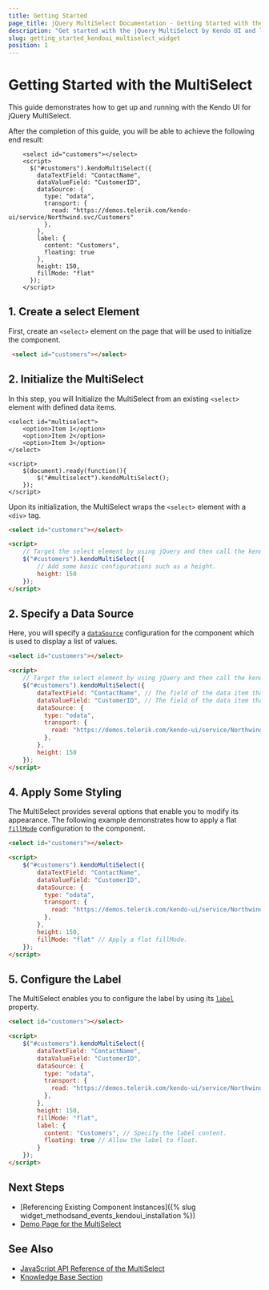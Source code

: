 ```yaml
---
title: Getting Started
page_title: jQuery MultiSelect Documentation - Getting Started with the MultiSelect
description: "Get started with the jQuery MultiSelect by Kendo UI and learn how to create, initialize, and enable the component."
slug: getting_started_kendoui_multiselect_widget
position: 1
---
```


# Getting Started with the MultiSelect

This guide demonstrates how to get up and running with the Kendo UI for jQuery MultiSelect.

After the completion of this guide, you will be able to achieve the following end result:

```dojo
    <select id="customers"></select>
    <script>
      $("#customers").kendoMultiSelect({
        dataTextField: "ContactName",
        dataValueField: "CustomerID",
        dataSource: {
          type: "odata",
          transport: {
            read: "https://demos.telerik.com/kendo-ui/service/Northwind.svc/Customers"
          },
        },
        label: { 
          content: "Customers",
          floating: true
        },
        height: 150,
        fillMode: "flat"
      });
    </script>
```

## 1. Create a select Element

First, create an `<select>` element on the page that will be used to initialize the component.

```html
 <select id="customers"></select>
```

## 2. Initialize the MultiSelect 

In this step, you will Initialize the MultiSelect from an existing `<select>` element with defined data items.

    <select id="multiselect">
        <option>Item 1</option>
        <option>Item 2</option>
        <option>Item 3</option>
    </select>

    <script>
        $(document).ready(function(){
            $("#multiselect").kendoMultiSelect();
        });
    </script>


Upon its initialization, the MultiSelect wraps the `<select>` element with a `<div>` tag.

```html
<select id="customers"></select>

<script>
    // Target the select element by using jQuery and then call the kendoMultiSelect() method.
    $("#customers").kendoMultiSelect({
        // Add some basic configurations such as a height.
        height: 150
    });
</script>
```

## 2. Specify a Data Source

Here, you will specify a [`dataSource`](/api/javascript/ui/multiselect/configuration/datasource) configuration for the component which is used to display a list of values.

```html
<select id="customers"></select>

<script>
    // Target the select element by using jQuery and then call the kendoMultiSelect() method.
    $("#customers").kendoMultiSelect({
        dataTextField: "ContactName", // The field of the data item that provides the text content of the list items. 
        dataValueField: "CustomerID", // The field of the data item that provides the value of the component.
        dataSource: {
          type: "odata",
          transport: {
            read: "https://demos.telerik.com/kendo-ui/service/Northwind.svc/Customers"
          },
        },
        height: 150
    });
</script>
```

## 4. Apply Some Styling

The MultiSelect provides several options that enable you to modify its appearance. The following example demonstrates how to apply a flat [`fillMode`](/api/javascript/ui/multiselect/configuration/fillmode) configuration to the component.

```html
<select id="customers"></select>

<script>
    $("#customers").kendoMultiSelect({
        dataTextField: "ContactName",
        dataValueField: "CustomerID",
        dataSource: {
          type: "odata",
          transport: {
            read: "https://demos.telerik.com/kendo-ui/service/Northwind.svc/Customers"
          },
        },
        height: 150,
        fillMode: "flat" // Apply a flat fillMode.
    });
</script>
```

## 5. Configure the Label 

The MultiSelect enables you to configure the label by using its [`label`](https://docs.telerik.com/kendo-ui/api/javascript/ui/mulstiselect/configuration/label) property.

```html
<select id="customers"></select>

<script>
    $("#customers").kendoMultiSelect({
        dataTextField: "ContactName",
        dataValueField: "CustomerID",
        dataSource: {
          type: "odata",
          transport: {
            read: "https://demos.telerik.com/kendo-ui/service/Northwind.svc/Customers"
          },
        },
        height: 150,
        fillMode: "flat",
        label: { 
          content: "Customers", // Specify the label content.
          floating: true // Allow the label to float.
        }
    });
</script>
```

## Next Steps 

* [Referencing Existing Component Instances]({% slug widget_methodsand_events_kendoui_installation %}) 
* [Demo Page for the MultiSelect](https://demos.telerik.com/kendo-ui/multiselect/index)

## See Also 

* [JavaScript API Reference of the MultiSelect](/api/javascript/ui/multiselect)
* [Knowledge Base Section](/knowledge-base)


